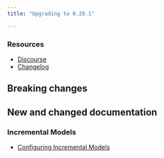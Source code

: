 ```yaml
---
title: "Upgrading to 0.20.1"

---
```


### Resources

- [Discourse](https://discourse.getdbt.com/t/2621)
- [Changelog](https://github.com/fishtown-analytics/dbt/blob/develop/CHANGELOG.md)

## Breaking changes

## New and changed documentation

### Incremental Models
- [Configuring Incremental Models](configuring-incremental-models)
